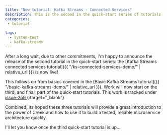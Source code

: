 ```yaml
---
title: "New tutorial: Kafka Streams - Connected Services"
description: This is the second in the quick-start series of tutorials, aimed at demonstrating the ease of use, power & features of Creek.
categories:
 - tutorial
 
tags:
  - system-test
  - kafka-streams
---
```


After a long wait, due to other commitments, I'm happy to announce the release of the second tutorial in the quick-start series:
the [Kafka Streams connected services tutorial]({{ "/ks-connected-services-demo/" | relative_url }}) is now live!

This follows on from basics covered in the [Basic Kafka Streams tutorial]({{ "/basic-kafka-streams-demo/" | relative_url }}).
Work will now start on the third, and final, part of the quick-start tutorials. This work is tracked under 
[issue-259 <i class="fas fa-external-link-alt"></i>](https://github.com/creek-service/creek-kafka/issues/259){:target="_blank"}.

Combined, its hoped these three tutorials will provide a great introduction to the power of Creek and how to use it
to build a tested, reliable microservice architecture quickly.

I'll let you know once the third quick-start tutorial is up...